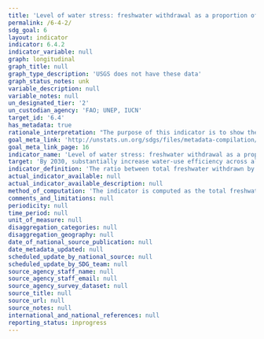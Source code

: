 ```yaml
---
title: 'Level of water stress: freshwater withdrawal as a proportion of available freshwater resources'
permalink: /6-4-2/
sdg_goal: 6
layout: indicator
indicator: 6.4.2
indicator_variable: null
graph: longitudinal
graph_title: null
graph_type_description: 'USGS does not have these data'
graph_status_notes: unk
variable_description: null
variable_notes: null
un_designated_tier: '2'
un_custodian_agency: 'FAO; UNEP, IUCN'
target_id: '6.4'
has_metadata: true
rationale_interpretation: "The purpose of this indicator is to show the degree to which water resources are being exploited to meet the country's water demand. It measures a country's pressure on its water resources and therefore the challenge on the sustainability of its water use. It tracks progress in regard to \"withdrawals and supply of freshwater to address water scarcity\", i.e. the environmental component of target 6.4. \nThe indicator shows to what extent water resources are already used, and signals the importance of effective supply and demand management policies. It can also indicate the likelihood of increasing competition and conflict between different water uses and users in a situation of increasing water scarcity. Increased water stress, shown by an increase in the value of the indicator, has potentially negative effects on the sustainability of the natural resources and on economic development. On the other hand, low values of the indicator indicate that water does not represent a particular challenge for economic development and sustainability."
goal_meta_link: 'http://unstats.un.org/sdgs/files/metadata-compilation/Metadata-Goal-6.pdf'
goal_meta_link_page: 16
indicator_name: 'Level of water stress: freshwater withdrawal as a proportion of available freshwater resources'
target: 'By 2030, substantially increase water-use efficiency across all sectors and ensure sustainable withdrawals and supply of freshwater to address water scarcity and substantially reduce the number of people suffering from water scarcity.'
indicator_definition: 'The ratio between total freshwater withdrawn by all major sectors and total renewable freshwater resources, after having taken into account environmental water requirements. Main sectors, as defined by ISIC standards, can include for example agriculture; forestry and fishing; manufacturing; electricity industry; and municipalities. This indicator is also known as water withdrawal intensity. The indicator builds on MDG indicator 7.5 and also accounts for environmental water requirements.This indicator provides an estimate of pressure by all sectors on the country''s renewable freshwater resources. A low level of water stress indicates a situation where the combined withdrawal by all sectors is marginal in relation to the resources, and has therefore little potential impact on the sustainability of the resources or on the potential competition between users. A high level of water stress indicates a situation where the combined withdrawal by all sectors represents a substantial share of the total renewable freshwater resources, with potentially larger impacts on the sustainability of the resources and potential situations of conflicts and competition between users. Total renewable freshwater resources (TRWR) are expressed as the sum of internal and external renewable water resources. The terms "water resources" and "water withdrawal" are understood here as freshwater resources and freshwater withdrawal. Internal renewable water resources are defined as the long-term average annual flow of rivers and recharge of groundwater for a given country generated from endogenous precipitation. External renewable water resources refer to the flows of water entering the country, taking into consideration the quantity of flows reserved to upstream and downstream countries through agreements or treaties (and, where available, the reduction of flow due to upstream withdrawal). Total freshwater withdrawal (TWW) is the volume of freshwater extracted from its source (rivers, lakes, aquifers) for agriculture, industries and municipalities. It is estimated at the country level for the following three main sectors: agriculture, municipalities (including domestic water withdrawal) and industries. Freshwater withdrawal includes primary freshwater (not withdrawn before), secondary freshwater (previously withdrawn and returned to rivers and groundwater) and fossil groundwater. It does not include non-conventional water, i.e. direct use of treated wastewater, direct use of agricultural drainage water and desalinated water. TWW is in general calculated as being the sum of total water withdrawal by sector minus direct use of wastewater, direct use of agricultural drainage water and use of desalinated water. Environmental water requirements (Env.) are established in order to protect the basic environmental services of freshwater ecosystems. Methods of computation of Env. are extremely variable. For the purpose of the SDG indicator, Env. are expressed as a percentage of the available water resources. More details on method of calculation of the above variables can be found at http://www.fao.org/nr/water/aquastat/water_res/index.stm or http://www.fao.org/nr/water/aquastat/data/wrs/readPdf.html?f=AFG-WRS_eng.pdf.'
actual_indicator_available: null
actual_indicator_available_description: null
method_of_computation: 'The indicator is computed as the total freshwater withdrawn (TWW) divided by the difference between the total renewable freshwater resources (TRWR) and the environmental water requirements (Env.), multiplied by 100. All variables are expressed in km3/year (10^9 m3/year).  Stress (%) = ( TWW / TRWR - Env. ) * 100 It is proposed to classify the level of water stress in three main categories (levels): low, high and very high. The thresholds for the indicator could be country specific, to reflect differences in climate and national water management objectives. Alternatively, uniform thresholds could be proposed using existing literature and taking into account environmental water requirements.'
comments_and_limitations: null
periodicity: null
time_period: null
unit_of_measure: null
disaggregation_categories: null
disaggregation_geography: null
date_of_national_source_publication: null
date_metadata_updated: null
scheduled_update_by_national_source: null
scheduled_update_by_SDG_team: null
source_agency_staff_name: null
source_agency_staff_email: null
source_agency_survey_dataset: null
source_title: null
source_url: null
source_notes: null
international_and_national_references: null
reporting_status: inprogress
---
```

